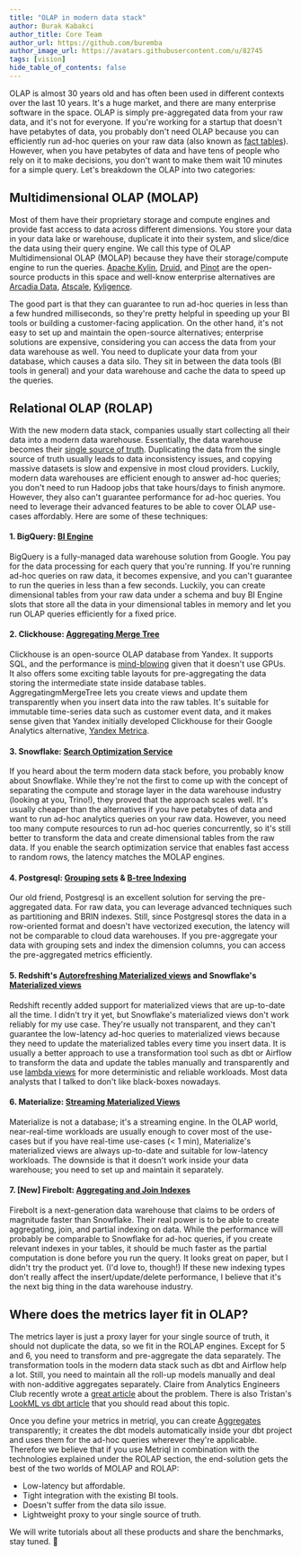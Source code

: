 ```yaml
---
title: "OLAP in modern data stack"
author: Burak Kabakci
author_title: Core Team
author_url: https://github.com/buremba
author_image_url: https://avatars.githubusercontent.com/u/82745
tags: [vision]
hide_table_of_contents: false
---
```


OLAP is almost 30 years old and has often been used in different contexts over the last 10 years. It's a huge market, and there are many enterprise software in the space. OLAP is simply pre-aggregated data from your raw data, and it's not for everyone. If you're working for a startup that doesn't have petabytes of data, you probably don't need OLAP because you can efficiently run ad-hoc queries on your raw data (also known as [fact tables](https://en.wikipedia.org/wiki/Fact_table)). However, when you have petabytes of data and have tens of people who rely on it to make decisions, you don't want to make them wait 10 minutes for a simple query. Let's breakdown the OLAP into two categories:

<!--truncate-->

## Multidimensional OLAP (MOLAP)

Most of them have their proprietary storage and compute engines and provide fast access to data across different dimensions. You store your data in your data lake or warehouse, duplicate it into their system, and slice/dice the data using their query engine. We call this type of OLAP Multidimensional OLAP (MOLAP) because they have their storage/compute engine to run the queries. [Apache Kylin](http://kylin.apache.org/), [Druid](https://druid.apache.org/), and [Pinot](https://pinot.apache.org/) are the open-source products in this space and well-know enterprise alternatives are [Arcadia Data](https://www.arcadiadata.com/), [Atscale](https://www.atscale.com/), [Kyligence](https://kyligence.io/).

The good part is that they can guarantee to run ad-hoc queries in less than a few hundred milliseconds, so they're pretty helpful in speeding up your BI tools or building a customer-facing application. On the other hand, it's not easy to set up and maintain the open-source alternatives; enterprise solutions are expensive, considering you can access the data from your data warehouse as well. You need to duplicate your data from your database, which causes a data silo. They sit in between the data tools (BI tools in general) and your data warehouse and cache the data to speed up the queries.

## Relational OLAP (ROLAP)

With the new modern data stack, companies usually start collecting all their data into a modern data warehouse. Essentially, the data warehouse becomes their [single source of truth](https://en.wikipedia.org/wiki/Single_source_of_truth#Data_warehouse_(DW)). Duplicating the data from the single source of truth usually leads to data inconsistency issues, and copying massive datasets is slow and expensive in most cloud providers. Luckily, modern data warehouses are efficient enough to answer ad-hoc queries; you don't need to run Hadoop jobs that take hours/days to finish anymore. However, they also can't guarantee performance for ad-hoc queries. You need to leverage their advanced features to be able to cover OLAP use-cases affordably. Here are some of these techniques:

#### 1. BigQuery: [BI Engine](https://cloud.google.com/bi-engine/docs)

BigQuery is a fully-managed data warehouse solution from Google. You pay for the data processing for each query that you're running. If you're running ad-hoc queries on raw data, it becomes expensive, and you can't guarantee to run the queries in less than a few seconds. Luckily, you can create dimensional tables from your raw data under a schema and buy BI Engine slots that store all the data in your dimensional tables in memory and let you run OLAP queries efficiently for a fixed price.

#### 2. Clickhouse: [Aggregating Merge Tree](https://clickhouse.tech/docs/en/engines/table-engines/mergetree-family/aggregatingmergetree/)

Clickhouse is an open-source OLAP database from Yandex. It supports SQL, and the performance is [mind-blowing](https://clickhouse.tech/benchmark/dbms/) given that it doesn't use GPUs. It also offers some exciting table layouts for pre-aggregating the data storing the intermediate state inside database tables. AggregatingmMergeTree lets you create views and update them transparently when you insert data into the raw tables. It's suitable for immutable time-series data such as customer event data, and it makes sense given that Yandex initially developed Clickhouse for their Google Analytics alternative, [Yandex Metrica](https://clickhouse.tech/docs/en/introduction/history/).

#### 3. Snowflake: [Search Optimization Service](https://docs.snowflake.com/en/user-guide/search-optimization-service.html)

If you heard about the term modern data stack before, you probably know about Snowflake. While they're not the first to come up with the concept of separating the compute and storage layer in the data warehouse industry (looking at you, Trino!), they proved that the approach scales well. It's usually cheaper than the alternatives if you have petabytes of data and want to run ad-hoc analytics queries on your raw data. However, you need too many compute resources to run ad-hoc queries concurrently, so it's still better to transform the data and create dimensional tables from the raw data. If you enable the search optimization service that enables fast access to random rows, the latency matches the MOLAP engines.

#### 4. Postgresql: [Grouping sets](https://www.postgresql.org/docs/devel/queries-table-expressions.html#QUERIES-GROUPING-SETS) & [B-tree Indexing](https://www.postgresql.org/docs/11/btree-intro.html)

Our old friend, Postgresql is an excellent solution for serving the pre-aggregated data. For raw data, you can leverage advanced techniques such as partitioning and BRIN indexes. Still, since Postgresql stores the data in a row-oriented format and doesn't have vectorized execution, the latency will not be comparable to cloud data warehouses. If you pre-aggregate your data with grouping sets and index the dimension columns, you can access the pre-aggregated metrics efficiently.

#### 5. Redshift's [Autorefreshing Materialized views](https://docs.aws.amazon.com/redshift/latest/dg/materialized-view-refresh.html) and Snowflake's [Materialized views](https://docs.snowflake.com/en/user-guide/views-materialized.html#advantages-of-materialized-views)

Redshift recently added support for materialized views that are up-to-date all the time. I didn't try it yet, but Snowflake's materialized views don't work reliably for my use case. They're usually not transparent, and they can't guarantee the low-latency ad-hoc queries to materialized views because they need to update the materialized tables every time you insert data. It is usually a better approach to use a transformation tool such as dbt or Airflow to transform the data and update the tables manually and transparently and use [lambda views](https://discourse.getdbt.com/t/how-to-create-near-real-time-models-with-just-dbt-sql/1457) for more deterministic and reliable workloads. Most data analysts that I talked to don't like black-boxes nowadays.

#### 6. Materialize: [Streaming Materialized Views](https://materialize.com/docs/sql/create-materialized-view/)

Materialize is not a database; it's a streaming engine. In the OLAP world, near-real-time workloads are usually enough to cover most of the use-cases but if you have real-time use-cases (< 1 min), Materialize's materialized views are always up-to-date and suitable for low-latency workloads. The downside is that it doesn't work inside your data warehouse; you need to set up and maintain it separately. 

#### 7. [New] Firebolt: [Aggregating and Join Indexes](https://www.google.com/search?{google:acceptedSuggestion}oq=firebolt+aggregate+index&sourceid=chrome&ie=UTF-8&q=firebolt+aggregate+index)

Firebolt is a next-generation data warehouse that claims to be orders of magnitude faster than Snowflake. Their real power is to be able to create aggregating, join, and partial indexing on data. While the performance will probably be comparable to Snowflake for ad-hoc queries, if you create relevant indexes in your tables, it should be much faster as the partial computation is done before you run the query. It looks great on paper, but I didn't try the product yet. (I'd love to, though!) If these new indexing types don't really affect the insert/update/delete performance, I believe that it's the next big thing in the data warehouse industry.

## Where does the metrics layer fit in OLAP?

The metrics layer is just a proxy layer for your single source of truth, it should not duplicate the data, so we fit in the ROLAP engines. Except for 5 and 6, you need to transform and pre-aggregate the data separately. The transformation tools in the modern data stack such as dbt and Airflow help a lot. Still, you need to maintain all the roll-up models manually and deal with non-additive aggregates separately. Claire from Analytics Engineers Club recently wrote a [great article](https://analyticsengineers.club/whats-an-olap-cube/) about the problem. There is also Tristan's [LookML vs dbt article](https://blog.getdbt.com/how-do-you-decide-what-to-model-in-dbt-vs-lookml/) that you should read about this topic. 

Once you define your metrics in metriql, you can create [Aggregates](https://metriql.com/introduction/aggregates) transparently; it creates the dbt models automatically inside your dbt project and uses them for the ad-hoc queries wherever they're applicable. Therefore we believe that if you use Metriql in combination with the technologies explained under the ROLAP section, the end-solution gets the best of the two worlds of MOLAP and ROLAP:

* Low-latency but affordable.
* Tight integration with the existing BI tools.
* Doesn't suffer from the data silo issue.
* Lightweight proxy to your single source of truth. 
 
We will write tutorials about all these products and share the benchmarks, stay tuned. 🤞